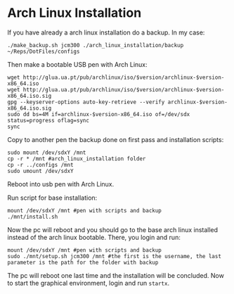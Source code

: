 # Arch Linux Installation

If you have already a arch linux installation do a backup. In my case:
```
./make_backup.sh jcm300 ./arch_linux_installation/backup ~/Reps/DotFiles/configs
```

Then make a bootable USB pen with Arch Linux:
```
wget http://glua.ua.pt/pub/archlinux/iso/$version/archlinux-$version-x86_64.iso
wget http://glua.ua.pt/pub/archlinux/iso/$version/archlinux-$version-x86_64.iso.sig
gpg --keyserver-options auto-key-retrieve --verify archlinux-$version-x86_64.iso.sig
sudo dd bs=4M if=archlinux-$version-x86_64.iso of=/dev/sdx status=progress oflag=sync
sync
```

Copy to another pen the backup done on first pass and installation scripts:
```
sudo mount /dev/sdxY /mnt
cp -r * /mnt #arch_linux_installation folder
cp -r ../configs /mnt
sudo umount /dev/sdxY
```

Reboot into usb pen with Arch Linux.

Run script for base installation:
```
mount /dev/sdxY /mnt #pen with scripts and backup
./mnt/install.sh
```

Now the pc will reboot and you should go to the base arch linux installed instead of the arch linux bootable. There, you login and run:
```
mount /dev/sdxY /mnt #pen with scripts and backup
sudo ./mnt/setup.sh jcm300 /mnt #the first is the username, the last parameter is the path for the folder with backup
```

The pc will reboot one last time and the installation will be concluded. Now to start the graphical environment, login and run `startx`.
